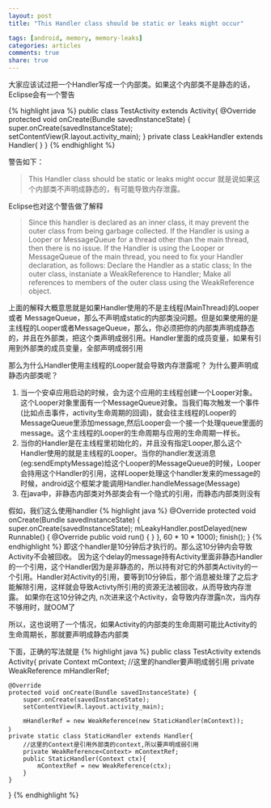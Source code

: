 ```yaml
---
layout: post
title: "This Handler class should be static or leaks might occur"

tags: [android, memory, memory-leaks]
categories: articles
comments: true
share: true
---
```

大家应该试过把一个Handler写成一个内部类。如果这个内部类不是静态的话，Eclipse会有一个警告

{% highlight java %}
public class TestActivity extends Activity{
	@Override
    protected void onCreate(Bundle savedInstanceState) {
        super.onCreate(savedInstanceState);
        setContentView(R.layout.activity_main);
	}
	private class LeakHandler extends Handler{
	}
}
{% endhighlight %}

警告如下：
>This Handler class should be static or leaks might occur
就是说如果这个内部类不声明成静态的，有可能导致内存泄露。

Eclipse也对这个警告做了解释

>Since this handler is declared as an inner class, it may prevent the outer class from being garbage collected. If the Handler is using a Looper or MessageQueue for a thread other than the main thread, then there is no issue. If the Handler is using the Looper or MessageQueue of the main thread, you need to fix your Handler declaration, as follows: Declare the Handler as a static class; In the outer class, instaniate a WeakReference to Handler; Make all references to members of the outer class using the WeakReference object.

上面的解释大概意思就是如果Handler使用的不是主线程(MainThread)的Looper 或者 MessageQueue，那么不声明成static的内部类没问题。但是如果使用的是主线程的Looper或者MessageQueue，那么，你必须把你的内部类声明成静态的，并且在外部类，把这个类声明成弱引用。Handler里面的成员变量，如果有引用到外部类的成员变量，全部声明成弱引用

那么为什么Handler使用主线程的Looper就会导致内存泄露呢？
为什么要声明成静态内部类呢？

1. 当一个安卓应用启动的时候，会为这个应用的主线程创建一个Looper对象。这个Looper对象里面有一个MessageQueue对象。当我们每次触发一个事件(比如点击事件，activity生命周期的回调)，就会往主线程的Looper的MessageQueue里添加message,然后Looper会一个接一个处理queue里面的message。这个主线程的Looper的生命周期与应用的生命周期一样长。
2. 当你的Handler是在主线程里初始化的，并且没有指定Looper,那么这个Handler使用的就是主线程的Looper。当你的handler发送消息(eg:sendEmptyMessage)给这个Looper的MessageQueue的时候，Looper会持用这个Handler的引用，这样Looper处理这个handler发来的message的时候，android这个框架才能调用Handler.handleMessage(Message)
3. 在java中，非静态内部类对外部类会有一个隐式的引用，而静态内部类则没有

假如，我们这么使用handler
{% highlight java %}
@Override
protected void onCreate(Bundle savedInstanceState) {
	super.onCreate(savedInstanceState);
	mLeakyHandler.postDelayed(new Runnable() {
    	@Override
      	public void run() { }
    }, 60 * 10 * 1000);
	finish();
}
{% endhighlight %}
即这个handler是10分钟后才执行的。那么这10分钟内会导致Activity不会被回收。
因为这个delay的message持有Activity里面非静态Handler的一个引用，这个Handler因为是非静态的，所以持有对它的外部类Activity的一个引用。Handler对Activity的引用，要等到10分钟后，那个消息被处理了之后才能解除引用，这样就会导致Activty所引用的资源无法被回收，从而导致内存泄露。
如果你在这10分钟之内, n次进来这个Activity，会导致内存泄露n次，当内存不够用时，就OOM了

所以，这也说明了一个情况，如果Activity的内部类的生命周期可能比Activity的生命周期长，那就要声明成静态内部类



下面，正确的写法就是
{% highlight java %}
public class TestActivity extends Activity{
	private Context mContext;
	//这里的handler要声明成弱引用
	private WeakReference<StaticHandler> mHandlerRef;

	@Override
    protected void onCreate(Bundle savedInstanceState) {
        super.onCreate(savedInstanceState);
        setContentView(R.layout.activity_main);
	
		mHandlerRef = new WeakReference(new StaticHandler(mContext));
	｝
	private static class StaticHandler extends Handler{
		//这里的Context是引用外部类的context,所以要声明成弱引用
		private WeakReference<Context> mContextRef; 
		public StaticHandler(Context ctx){
			mContextRef = new WeakReference(ctx);
		}
	}
}
{% endhighlight %}